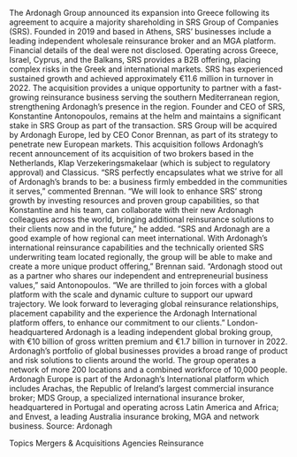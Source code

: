The Ardonagh Group announced its expansion into Greece following its agreement to acquire a majority shareholding in SRS Group of Companies (SRS).
Founded in 2019 and based in Athens, SRS’ businesses include a leading independent wholesale reinsurance broker and an MGA platform.
Financial details of the deal were not disclosed.
Operating across Greece, Israel, Cyprus, and the Balkans, SRS provides a B2B offering, placing complex risks in the Greek and international markets. SRS has experienced sustained growth and achieved approximately €11.6 million in turnover in 2022.
The acquisition provides a unique opportunity to partner with a fast-growing reinsurance business serving the southern Mediterranean region, strengthening Ardonagh’s presence in the region.
Founder and CEO of SRS, Konstantine Antonopoulos, remains at the helm and maintains a significant stake in SRS Group as part of the transaction.
SRS Group will be acquired by Ardonagh Europe, led by CEO Conor Brennan, as part of its strategy to penetrate new European markets.
This acquisition follows Ardonagh’s recent announcement of its acquisition of two brokers based in the Netherlands, Klap Verzekeringsmakelaar (which is subject to regulatory approval) and Classicus.
“SRS perfectly encapsulates what we strive for all of Ardonagh’s brands to be: a business firmly embedded in the communities it serves,” commented Brennan.
“We will look to enhance SRS’ strong growth by investing resources and proven group capabilities, so that Konstantine and his team, can collaborate with their new Ardonagh colleagues across the world, bringing additional reinsurance solutions to their clients now and in the future,” he added.
“SRS and Ardonagh are a good example of how regional can meet international. With Ardonagh’s international reinsurance capabilities and the technically oriented SRS underwriting team located regionally, the group will be able to make and create a more unique product offering,” Brennan said.
“Ardonagh stood out as a partner who shares our independent and entrepreneurial business values,” said Antonopoulos. “We are thrilled to join forces with a global platform with the scale and dynamic culture to support our upward trajectory. We look forward to leveraging global reinsurance relationships, placement capability and the experience the Ardonagh International platform offers, to enhance our commitment to our clients.”
London-headquartered Ardonagh is a leading independent global broking group, with €10 billion of gross written premium and €1.7 billion in turnover in 2022. Ardonagh’s portfolio of global businesses provides a broad range of product and risk solutions to clients around the world. The group operates a network of more 200 locations and a combined workforce of 10,000 people.
Ardonagh Europe is part of the Ardonagh’s International platform which includes Arachas, the Republic of Ireland’s largest commercial insurance broker; MDS Group, a specialized international insurance broker, headquartered in Portugal and operating across Latin America and Africa; and Envest, a leading Australia insurance broking, MGA and network business.
Source: Ardonagh

Topics
Mergers & Acquisitions
Agencies
Reinsurance
